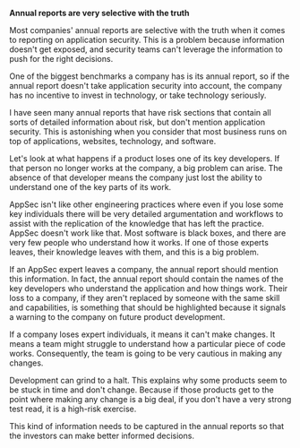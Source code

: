 **Annual reports are very selective with the truth**

Most companies' annual reports are selective with the truth when it comes to reporting on application security. This is a problem because information doesn't get exposed, and security teams can't leverage the information to push for the right decisions.

One of the biggest benchmarks a company has is its annual report, so if the annual report doesn't take application security into account, the company has no incentive to invest in technology, or take technology seriously.

I have seen many annual reports that have risk sections that contain all sorts of detailed information about risk, but don't mention application security. This is astonishing when you consider that most business runs on top of applications, websites, technology, and software.

Let's look at what happens if a product loses one of its key developers. If that person no longer works at the company, a big problem can arise. The absence of that developer means the company just lost the ability to understand one of the key parts of its work.

AppSec isn't like other engineering practices where even if you lose some key individuals there will be very detailed argumentation and workflows to assist with the replication of the knowledge that has left the practice. AppSec doesn't work like that. Most software is black boxes, and there are very few people who understand how it works. If one of those experts leaves, their knowledge leaves with them, and this is a big problem. 

If an AppSec expert leaves a company, the annual report should mention this information. In fact, the annual report should contain the names of the key developers who understand the application and how things work. Their loss to a company, if they aren't replaced by someone with the same skill and capabilities, is something that should be highlighted because it signals a warning to the company on future product development.

If a company loses expert individuals, it means it can't make changes. It means a team might struggle to understand how a particular piece of code works. Consequently, the team is going to be very cautious in making any changes.

Development can grind to a halt. This explains why some products seem to be stuck in time and don't change. Because if those products get to the point where making any change is a big deal, if you don't have a very strong test read, it is a high-risk exercise. 

This kind of information needs to be captured in the annual reports so that the investors can make better informed decisions. 
